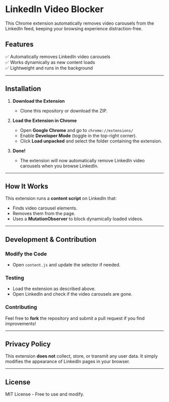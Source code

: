 # LinkedIn Video Blocker

This Chrome extension automatically removes video carousels from the LinkedIn feed, keeping your browsing experience distraction-free.

## Features
✅ Automatically removes LinkedIn video carousels  
✅ Works dynamically as new content loads  
✅ Lightweight and runs in the background

---

## Installation

1. **Download the Extension**
    - Clone this repository or download the ZIP.

2. **Load the Extension in Chrome**
    - Open **Google Chrome** and go to `chrome://extensions/`
    - Enable **Developer Mode** (toggle in the top-right corner).
    - Click **Load unpacked** and select the folder containing the extension.

3. **Done!**
    - The extension will now automatically remove LinkedIn video carousels when you browse LinkedIn.

---

## How It Works

This extension runs a **content script** on LinkedIn that:
- Finds video carousel elements.
- Removes them from the page.
- Uses a **MutationObserver** to block dynamically loaded videos.

---

## Development & Contribution

### Modify the Code
- Open `content.js` and update the selector if needed.

### Testing
- Load the extension as described above.
- Open LinkedIn and check if the video carousels are gone.

### Contributing
Feel free to **fork** the repository and submit a pull request if you find improvements!

---

## Privacy Policy

This extension **does not** collect, store, or transmit any user data. It simply modifies the appearance of LinkedIn pages in your browser.

---

## License

MIT License - Free to use and modify.
